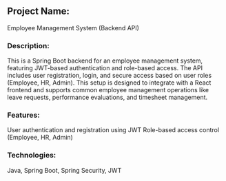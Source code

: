 ## Project Name:
Employee Management System (Backend API)

### Description:
This is a Spring Boot backend for an employee management system, featuring JWT-based authentication and role-based access. The API includes user registration, login, and secure access based on user roles (Employee, HR, Admin). This setup is designed to integrate with a React frontend and supports common employee management operations like leave requests, performance evaluations, and timesheet management.

### Features:
User authentication and registration using JWT
Role-based access control (Employee, HR, Admin)

### Technologies:
Java, Spring Boot, Spring Security, JWT
